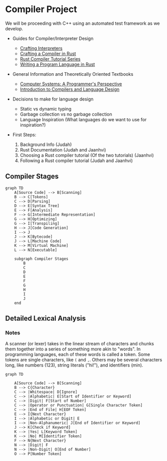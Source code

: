 
# Compiler Project

We will be proceeding with C++
using an automated test framework as we develop.

* Guides for Compiler/Interpreter Design
  - [Crafting Interpreters](https://timothya.com/pdfs/crafting-interpreters.pdf)
  - [Crafting a Compiler in Rust](https://dev.to/simmypeet/crafting-a-compiler-in-rust-syntactic-analysis-5dia)
  - [Rust Compiler Tutorial Series](https://www.youtube.com/watch?v=GAU51Dqsp3Y&list=PLI1h1vRqlHLNZAa2BEM9uZ2GEvUNYDasO)
  - [Writing a Program Language in Rust](https://www.youtube.com/watch?v=WpOivQLjhJA&list=PLj_VrUwyDuXS4K3n7X4U4qmkjpuA8rJ76)

* General Information and Theoretically Oriented Textbooks  
  - [Computer Systems: A Programmer's Perspective](https://annas-archive.org/md5/ebb9004fe72f0da390bdef45026b2786)
  - [Introduction to Compilers and Language Design](https://www3.nd.edu/~dthain/compilerbook/compilerbook.pdf)

* Decisions to make for language design
  - Static vs dynamic typing
  - Garbage collection vs no garbage collection
  - Language Inspiration (What languages do we want to use for inspiration?)

* First Steps:
  1) Background Info (Judah)
  2) Rust Documentation (Judah and Jaanhvi)
  3) Choosing a Rust compiler tutorial (Of the two tutorials) (Jaanhvi)
  4) Following a Rust compiler tutorial (Judah and Jaanhvi)

## Compiler Stages

```mermaid
graph TD
    A[Source Code] --> B[Scanning]
    B --> C[Tokens]
    C --> D[Parsing]
    D --> E[Syntax Tree]
    E --> F[Analysis]
    F --> G[Intermediate Representation]
    G --> H[Optimizing]
    G --> I[Transpiling]
    H --> J[Code Generation]
    I --> J
    J --> K[Bytecode]
    J --> L[Machine Code]
    K --> M[Virtual Machine]
    L --> N[Executable]

    subgraph Compiler Stages
        B
        C
        D
        E
        F
        G
        H
        I
        J
    end
```

## Detailed Lexical Analysis

### Notes
A scanner (or lexer) takes in the linear stream of characters and chunks them together into a series of something more akin to "words". In programming languages, each of these words is called a token. Some tokens are single characters, like `(` and `,`. Others may be several characters long, like numbers (123), string literals ("hi!"), and identifiers (min).

```mermaid
graph TD

    A[Source Code] --> B[Scanning]
    B --> C{Character}
    C --> |Whitespace| D[Ignore]
    C --> |Alphabetic| E[Start of Identifier or Keyword]
    C --> |Digit| F[Start of Number]
    C --> |Operator or Punctuation| G[Single Character Token]
    C --> |End of File| H[EOF Token]
    E --> I{Next Character}
    I --> |Alphabetic or Digit| E
    I --> |Non-Alphanumeric| J[End of Identifier or Keyword]
    J --> K[Check if Keyword]
    K --> |Yes| L[Keyword Token]
    K --> |No| M[Identifier Token]
    F --> N{Next Character}
    N --> |Digit| F
    N --> |Non-Digit| O[End of Number]
    O --> P[Number Token]
```

